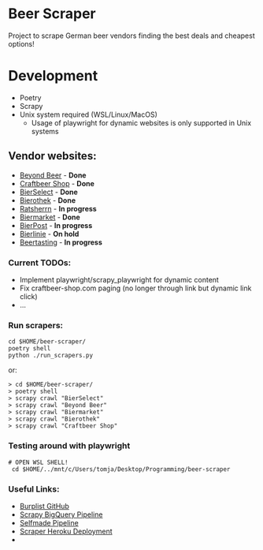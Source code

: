 # Beer Scraper
Project to scrape German beer vendors finding the best deals and cheapest options!

# Development

- Poetry
- Scrapy
- Unix system required (WSL/Linux/MacOS)
  - Usage of playwright for dynamic websites is only supported in Unix systems

## Vendor websites:
* [Beyond Beer]() - __Done__
* [Craftbeer Shop]() - __Done__
* [BierSelect]() - __Done__
* [Bierothek]() - __Done__
* [Ratsherrn]() - __In progress__
* [Biermarket]() - __Done__
* [BierPost]() - __In progress__
* [Bierlinie](https://www.bierlinie-shop.de/) - __On hold__
* [Beertasting](https://www.beertasting.com/de-de) - __In progress__


### Current TODOs:
* Implement playwright/scrapy_playwright for dynamic content
* Fix craftbeer-shop.com paging (no longer through link but dynamic link click)
* ...


### Run scrapers:
```shell
cd $HOME/beer-scraper/
poetry shell
python ./run_scrapers.py
```

or:

```shell
> cd $HOME/beer-scraper/
> poetry shell
> scrapy crawl "BierSelect"
> scrapy crawl "Beyond Beer"
> scrapy crawl "Biermarket"
> scrapy crawl "Bierothek" 
> scrapy crawl "Craftbeer Shop"   
```


### Testing around with playwright

```shell
# OPEN WSL SHELL!
 cd $HOME/../mnt/c/Users/tomja/Desktop/Programming/beer-scraper
```

### Useful Links:

* [Burplist GitHub](https://github.com/ngshiheng/burplist)
* [Scrapy BigQuery Pipeline](https://github.com/8W9aG/scrapy-bigquery/blob/main/bigquerypipeline/pipelines.py)
* [Selfmade Pipeline](https://github.com/djchie/webreg_scrapy/tree/master/webreg_scrapy)
* [Scraper Heroku Deployment](https://medium.com/geekculture/how-to-deploy-python-scrapy-spiders-for-free-on-cloud-154536ce5e89)
* 
